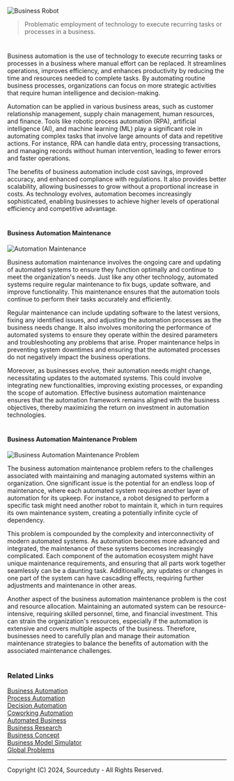 ![Business Robot](https://github.com/user-attachments/assets/f653664f-69a6-435b-9c7e-257d4a0f5667)

> Problematic employment of technology to execute recurring tasks or processes in a business.

#

Business automation is the use of technology to execute recurring tasks or processes in a business where manual effort can be replaced. It streamlines operations, improves efficiency, and enhances productivity by reducing the time and resources needed to complete tasks. By automating routine business processes, organizations can focus on more strategic activities that require human intelligence and decision-making.

Automation can be applied in various business areas, such as customer relationship management, supply chain management, human resources, and finance. Tools like robotic process automation (RPA), artificial intelligence (AI), and machine learning (ML) play a significant role in automating complex tasks that involve large amounts of data and repetitive actions. For instance, RPA can handle data entry, processing transactions, and managing records without human intervention, leading to fewer errors and faster operations.

The benefits of business automation include cost savings, improved accuracy, and enhanced compliance with regulations. It also provides better scalability, allowing businesses to grow without a proportional increase in costs. As technology evolves, automation becomes increasingly sophisticated, enabling businesses to achieve higher levels of operational efficiency and competitive advantage.

#
#### Business Automation Maintenance

![Automation Maintenance](https://github.com/user-attachments/assets/33dde0ad-a724-4d4d-8f4d-a28dd74482b9)

Business automation maintenance involves the ongoing care and updating of automated systems to ensure they function optimally and continue to meet the organization's needs. Just like any other technology, automated systems require regular maintenance to fix bugs, update software, and improve functionality. This maintenance ensures that the automation tools continue to perform their tasks accurately and efficiently.

Regular maintenance can include updating software to the latest versions, fixing any identified issues, and adjusting the automation processes as the business needs change. It also involves monitoring the performance of automated systems to ensure they operate within the desired parameters and troubleshooting any problems that arise. Proper maintenance helps in preventing system downtimes and ensuring that the automated processes do not negatively impact the business operations.

Moreover, as businesses evolve, their automation needs might change, necessitating updates to the automated systems. This could involve integrating new functionalities, improving existing processes, or expanding the scope of automation. Effective business automation maintenance ensures that the automation framework remains aligned with the business objectives, thereby maximizing the return on investment in automation technologies.

#
#### Business Automation Maintenance Problem

![Business Automation Maintenance Problem](https://github.com/user-attachments/assets/733e5718-1b4c-4e45-8224-055564ab35e1)

The business automation maintenance problem refers to the challenges associated with maintaining and managing automated systems within an organization. One significant issue is the potential for an endless loop of maintenance, where each automated system requires another layer of automation for its upkeep. For instance, a robot designed to perform a specific task might need another robot to maintain it, which in turn requires its own maintenance system, creating a potentially infinite cycle of dependency.

This problem is compounded by the complexity and interconnectivity of modern automated systems. As automation becomes more advanced and integrated, the maintenance of these systems becomes increasingly complicated. Each component of the automation ecosystem might have unique maintenance requirements, and ensuring that all parts work together seamlessly can be a daunting task. Additionally, any updates or changes in one part of the system can have cascading effects, requiring further adjustments and maintenance in other areas.

Another aspect of the business automation maintenance problem is the cost and resource allocation. Maintaining an automated system can be resource-intensive, requiring skilled personnel, time, and financial investment. This can strain the organization's resources, especially if the automation is extensive and covers multiple aspects of the business. Therefore, businesses need to carefully plan and manage their automation maintenance strategies to balance the benefits of automation with the associated maintenance challenges.

#
### Related Links

[Business Automation](https://github.com/sourceduty/Business_Automation)
<br>
[Process Automation](https://github.com/sourceduty/Process_Automation)
<br>
[Decision Automation](https://github.com/sourceduty/Decision_Automation)
<br>
[Coworking Automation](https://github.com/sourceduty/Coworking_Automation)
<br>
[Automated Business](https://github.com/sourceduty/Automated_Business)
<br>
[Business Research](https://github.com/sourceduty/Business_Research)
<br>
[Business Concept](https://chat.openai.com/g/g-Xm4w9hlF5-business-concept)
<br>
[Business Model Simulator](https://github.com/sourceduty/Business_Model_Simulator)
<br>
[Global Problems](https://github.com/sourceduty/Global_Problems)

***
Copyright (C) 2024, Sourceduty - All Rights Reserved.
